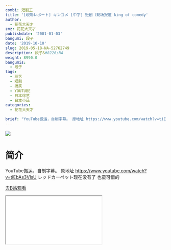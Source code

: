 ```yaml
---
combi: 短剧王
title: '[現場レポート] キンコメ [中字] 短剧（现场报道 king of comedy'
author:
  - 花花大天才
zmz: 花花大天才
publishdate: '2001-01-03'
bangumi: 段子
date: '2019-10-10'
slug: 2019-05-18-NA-52762749
description: 段子&#8226;NA
weight: 8990.0
bangumis:
  - 段子
tags:
  - 综艺
  - 短剧
  - 搞笑
  - YOUTUBE
  - 日本综艺
  - 日本小品
categories:
  - 花花大天才

brief: "YouTube搬运，自制字幕。 原地址 https://www.youtube.com/watch?v=tiEbAs3VlsU レッドカーペット现在没有了 也蛮可惜的"
---
```

![](https://raw.githubusercontent.com/tcgriffith/owaraisite/master/static/tmpimg/02c3d06be314d14a398ac0adc599fc7f0f79a878.jpg.480.jpg)
# 简介  
YouTube搬运，自制字幕。
原地址  https://www.youtube.com/watch?v=tiEbAs3VlsU
レッドカーペット现在没有了 也蛮可惜的  

[去B站观看](https://www.bilibili.com/video/av52762749/)
<div class ="resp-container"><iframe class="testiframe" src="//player.bilibili.com/player.html?aid=52762749"", scrolling="no", allowfullscreen="true" > </iframe></div> 
